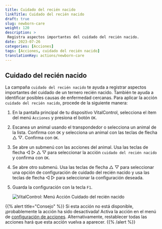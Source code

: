```yaml
---
title: Cuidado del recién nacido
linkTitle: Cuidado del recién nacido
draft: true
slug: newborn-care
weight: 120
description: >
 Registra aspectos importantes del cuidado del recién nacido.
date: 2023-07-26
categories: [Acciones]
tags: [Acciones, cuidado del recién nacido]
translationKey: actions/newborn-care
---
```


## Cuidado del recién nacido

La campaña `cuidado del recién nacido` te ayuda a registrar aspectos importantes del cuidado de un ternero recién nacido. También te ayuda a identificar posibles causas de enfermedad cercanas. Para aplicar la acción `cuidado del recién nacido`, procede de la siguiente manera:

1. En la pantalla principal de tu dispositivo VitalControl, selecciona el ítem del menú `Acciones` y presiona el botón `OK`.

2. Escanea un animal usando el transpondedor o selecciona un animal de la lista. Confirma con `OK` y selecciona un animal con las teclas de flecha △ ▽. Confirma con `OK`.

3. Se abre un submenú con las acciones del animal. Usa las teclas de flecha ◁ ▷ △ ▽ para seleccionar la acción `cuidado del recién nacido` y confirma con `OK`.

4. Se abre otro submenú. Usa las teclas de flecha △ ▽ para seleccionar una opción de configuración de cuidado del recién nacido y usa las teclas de flecha ◁ ▷ para seleccionar la configuración deseada.

5. Guarda la configuración con la tecla `F1`.

    ![VitalControl: Menú Acción Cuidado del recién nacido](../images/newborncare.png "Cuidado del recién nacido")

{{% alert title="Consejo" %}}
Si esta acción no está disponible, ¡probablemente la acción ha sido desactivada! Activa la acción en el menú de [configuración de acciones](/es/docs/actions/settings/). Alternativamente, restablecer todas las acciones hará que esta acción vuelva a aparecer.
{{% /alert %}}
